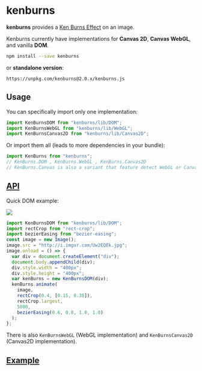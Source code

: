 # kenburns

**kenburns** provides a [Ken Burns Effect](https://en.wikipedia.org/wiki/Ken_Burns_effect) on an image.

Kenburns currently have implementations for **Canvas 2D**, **Canvas WebGL**, and vanilla **DOM**.

```sh
npm install --save kenburns
```

or **standalone version**:

```
https://unpkg.com/kenburns@2.0.x/kenburns.js
```

## Usage

You can specifically import only one implementation:

```js
import KenBurnsDOM from "kenburns/lib/DOM";
import KenBurnsWebGL from "kenburns/lib/WebGL";
import KenBurnsCanvas2D from "kenburns/lib/Canvas2D";
```

Or import them all (leads to more dependencies in your bundle):

```js
import KenBurns from "kenburns";
// KenBurns.DOM , KenBurns.WebGL , KenBurns.Canvas2D
// KenBurns.Canvas is also a variant that feature detect WebGL or Canvas2D
```

## [API](API.md)

Quick DOM example:

![](https://cloud.githubusercontent.com/assets/211411/21234525/4041de56-c2f3-11e6-8830-2a3cdeac89bb.gif)

```js
import KenBurnsDOM from "kenburns/lib/DOM";
import rectCrop from "rect-crop";
import bezierEasing from "bezier-easing";
const image = new Image();
image.src = "http://i.imgur.com/Uw2EQEk.jpg";
image.onload = () => {
  var div = document.createElement("div");
  document.body.appendChild(div);
  div.style.width = "400px";
  div.style.height = "400px";
  var kenBurns = new KenBurnsDOM(div);
  kenBurns.animate(
    image,
    rectCrop(0.4, [0.15, 0.38]),
    rectCrop.largest,
    5000,
    bezierEasing(0.6, 0.0, 1.0, 1.0)
  );
};
```

There is also `KenBurnsWebGL` (WebGL implementation) and `KenBurnsCanvas2D` (Canvas2D implementation).

## [Example](example)

